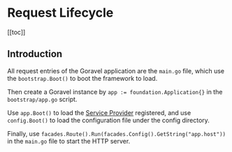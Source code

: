 # Request Lifecycle

[[toc]]

## Introduction

All request entries of the Goravel application are the `main.go` file, which use the `bootstrap.Boot()` to boot the framework to load.

Then create a Goravel instance by `app := foundation.Application{}` in the `bootstrap/app.go` script.

Use `app.Boot()` to load the [Service Provider](service-providers.md) registered, and use `config.Boot()` to load the configuration file under the config directory.

Finally, use `facades.Route().Run(facades.Config().GetString("app.host"))` in the `main.go` file to start the HTTP server.

<CommentService/>